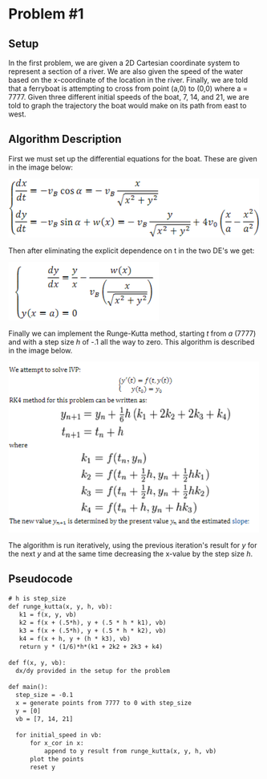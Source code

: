 
# Problem #1 

## Setup
In the first problem, we are given a 2D Cartesian coordinate system to represent a section of a river. 
We are also given the speed of the water based on the x-coordinate of the location in the river.
Finally, we are told that a ferryboat is attempting to cross from point (a,0) to (0,0) where a = 7777. 
Given three different initial speeds of the boat, 7, 14, and 21, we are told to graph the trajectory the boat would make on its path from east to west.

## Algorithm Description
First we must set up the differential equations for the boat. These are given in the image below:

<img src="ferryboat_de.PNG" width=500>

Then after eliminating the explicit dependence on t in the two DE's we get:

<img src="ferryboat_simpler_de.PNG" width=300>

Finally we can implement the Runge-Kutta method, starting *t* from *a* (7777) and with a step size *h* of -.1 all the way to zero. This algorithm is described in the image below.

<img src="rk.PNG" width=500>

The algorithm is run iteratively, using the previous iteration's result for *y* for the next *y* and at the same time decreasing the x-value by the step size *h*. 

## Pseudocode

    # h is step_size
    def runge_kutta(x, y, h, vb):
       k1 = f(x, y, vb)
       k2 = f(x + (.5*h), y + (.5 * h * k1), vb)
       k3 = f(x + (.5*h), y + (.5 * h * k2), vb)
       k4 = f(x + h, y + (h * k3), vb)
       return y * (1/6)*h*(k1 + 2k2 + 2k3 + k4)
       
    def f(x, y, vb):
      dx/dy provided in the setup for the problem
    
    def main():
      step_size = -0.1
      x = generate points from 7777 to 0 with step_size
      y = [0]
      vb = [7, 14, 21]
      
      for initial_speed in vb:
          for x_cor in x:
              append to y result from runge_kutta(x, y, h, vb)
          plot the points
          reset y
        

